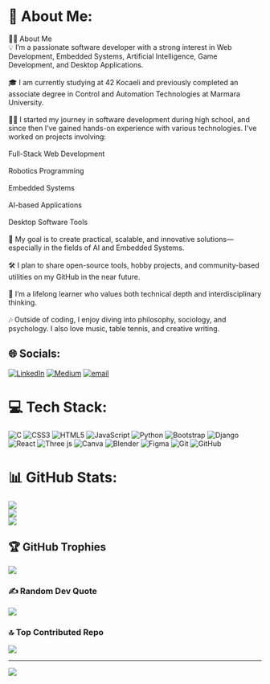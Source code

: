 # 💫 About Me:
👨‍💻 About Me<br>💡 I’m a passionate software developer with a strong interest in Web Development, Embedded Systems, Artificial Intelligence, Game Development, and Desktop Applications.<br><br>🎓 I am currently studying at 42 Kocaeli and previously completed an associate degree in Control and Automation Technologies at Marmara University.<br><br>🧑‍🎓 I started my journey in software development during high school, and since then I’ve gained hands-on experience with various technologies. I've worked on projects involving:<br><br>Full-Stack Web Development<br><br>Robotics Programming<br><br>Embedded Systems<br><br>AI-based Applications<br><br>Desktop Software Tools<br><br>🚀 My goal is to create practical, scalable, and innovative solutions—especially in the fields of AI and Embedded Systems.<br><br>🛠️ I plan to share open-source tools, hobby projects, and community-based utilities on my GitHub in the near future.<br><br>🧠 I’m a lifelong learner who values both technical depth and interdisciplinary thinking.<br><br>🎶 Outside of coding, I enjoy diving into philosophy, sociology, and psychology. I also love music, table tennis, and creative writing.


## 🌐 Socials:
[![LinkedIn](https://img.shields.io/badge/LinkedIn-%230077B5.svg?logo=linkedin&logoColor=white)](https://linkedin.com/in/https://www.linkedin.com/in/alperen-lermi-974016202/) [![Medium](https://img.shields.io/badge/Medium-12100E?logo=medium&logoColor=white)](https://medium.com/@https://medium.com/@alperenlermi0) [![email](https://img.shields.io/badge/Email-D14836?logo=gmail&logoColor=white)](mailto:alperenlermi0@gmail.com) 

# 💻 Tech Stack:
![C](https://img.shields.io/badge/c-%2300599C.svg?style=for-the-badge&logo=c&logoColor=white) ![CSS3](https://img.shields.io/badge/css3-%231572B6.svg?style=for-the-badge&logo=css3&logoColor=white) ![HTML5](https://img.shields.io/badge/html5-%23E34F26.svg?style=for-the-badge&logo=html5&logoColor=white) ![JavaScript](https://img.shields.io/badge/javascript-%23323330.svg?style=for-the-badge&logo=javascript&logoColor=%23F7DF1E) ![Python](https://img.shields.io/badge/python-3670A0?style=for-the-badge&logo=python&logoColor=ffdd54) ![Bootstrap](https://img.shields.io/badge/bootstrap-%238511FA.svg?style=for-the-badge&logo=bootstrap&logoColor=white) ![Django](https://img.shields.io/badge/django-%23092E20.svg?style=for-the-badge&logo=django&logoColor=white) ![React](https://img.shields.io/badge/react-%2320232a.svg?style=for-the-badge&logo=react&logoColor=%2361DAFB) ![Three js](https://img.shields.io/badge/threejs-black?style=for-the-badge&logo=three.js&logoColor=white) ![Canva](https://img.shields.io/badge/Canva-%2300C4CC.svg?style=for-the-badge&logo=Canva&logoColor=white) ![Blender](https://img.shields.io/badge/blender-%23F5792A.svg?style=for-the-badge&logo=blender&logoColor=white) ![Figma](https://img.shields.io/badge/figma-%23F24E1E.svg?style=for-the-badge&logo=figma&logoColor=white) ![Git](https://img.shields.io/badge/git-%23F05033.svg?style=for-the-badge&logo=git&logoColor=white) ![GitHub](https://img.shields.io/badge/github-%23121011.svg?style=for-the-badge&logo=github&logoColor=white)
# 📊 GitHub Stats:
![](https://github-readme-stats.vercel.app/api?username=ArchcyX&theme=dark&hide_border=false&include_all_commits=false&count_private=false)<br/>
![](https://nirzak-streak-stats.vercel.app/?user=ArchcyX&theme=dark&hide_border=false)<br/>
![](https://github-readme-stats.vercel.app/api/top-langs/?username=ArchcyX&theme=dark&hide_border=false&include_all_commits=false&count_private=false&layout=compact)

## 🏆 GitHub Trophies
![](https://github-profile-trophy.vercel.app/?username=ArchcyX&theme=dracula&no-frame=false&no-bg=true&margin-w=4)

### ✍️ Random Dev Quote
   ![](https://quotes-github-readme.vercel.app/api?type=horizontal&theme=tokyonight)

### 🔝 Top Contributed Repo
![](https://github-contributor-stats.vercel.app/api?username=ArchcyX&limit=5&theme=tokyonight&combine_all_yearly_contributions=true)

---
[![](https://visitcount.itsvg.in/api?id=ArchcyX&icon=0&color=0)](https://visitcount.itsvg.in)

<!-- Proudly created with GPRM ( https://gprm.itsvg.in ) -->
